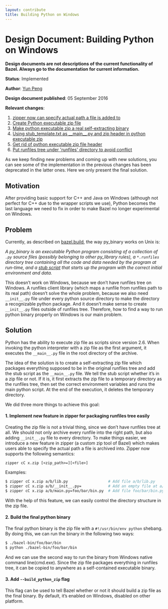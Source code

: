 ```yaml
---
layout: contribute
title: Building Python on Windows
---
```


# Design Document: Building Python on Windows

**Design documents are not descriptions of the current functionality of Bazel.
Always go to the documentation for current information.**


**Status**: Implemented

**Author**: [Yun Peng](mailto:pcloudy@google.com)

**Design document published**: 05 September 2016

**Relevant changes**:

1. [zipper now can specify actual path a file is added to](https://bazel-review.googlesource.com/4243)
2. [Create Python executable zip file](https://bazel-review.googlesource.com/4244)
3. [Make python executable zip a real self-extracting binary](https://bazel-review.googlesource.com/4263)
4. [Using stub\_template.txt as \_\_main\_\_.py and zip header in python executable zip](https://bazel-review.googlesource.com/5310)
5. [Get rid of python executable zip file header](https://bazel-review.googlesource.com/5350)
6. [Put runfiles tree under 'runfiles' directory to avoid conflict](https://bazel-review.googlesource.com/5351)

As we keep finding new problems and coming up with new solutions, you
can see some of the implementation in the previous changes has been
deprecated in the latter ones. Here we only present the final solution.

## Motivation

After providing basic support for C++ and Java on Windows (although not
perfect for C++ due to the wrapper scripts we use), Python becomes the
last language we need to fix in order to make Bazel no longer
experimental on Windows.

## Problem

Currently, as described on [bazel.build](/docs/be/python.html#py_binary),
the way py\_binary works on Unix is:

_A py\_binary is an executable Python program consisting of a collection
of `.py` source files (possibly belonging to other py\_library rules),
a `*.runfiles` directory tree containing all the code and data needed by
the program at run-time, and a [stub script](https://github.com/bazelbuild/bazel/blob/master/src/main/java/com/google/devtools/build/lib/bazel/rules/python/stub_template.txt)
that starts up the program with the correct initial environment and data._

This doesn’t work on Windows, because we don’t have runfiles tree on Windows.
A runfiles client library (which maps a runfile from runfiles path to
its real path) doesn’t solve the whole problem, because we also need
`__init__.py` file under every python source directory to make the
directory a recognizable python package. And it doesn’t make sense to
create `__init__.py` files outside of runfiles tree. Therefore, how to
find a way to run python binary properly on Windows is our main problem.

## Solution

Python has the ability to execute zip file as scripts since version 2.6.
When invoking the python interpreter with a zip file as the first argument,
it executes the `__main__.py` file in the root directory of the archive.

The idea of the solution is to create a self-extracting zip file which
packages everything supposed to be in the original runfiles tree and add
the stub script as the `__main__.py` file. We tell the stub script whether
it’s in a zip file or not. If it is, it first extracts the zip file to a
temporary directory as the runfiles tree, then set the correct environment
variables and runs the main python script. At the end of the execution,
it deletes the temporary directory.

We did three more things to achieve this goal:

#### 1. Implement new feature in zipper for packaging runfiles tree easily

Creating the zip file is not a trivial thing, since we don’t have runfiles
tree at all. We should not only archive every runfile into the right path,
but also adding `__init__.py` file to every directory. To make things
easier, we introduce a new feature in zipper (a custom zip tool of Bazel)
which makes users able to specify the actual path a file is archived into.
Zipper now supports the following semantics:

`zipper cC x.zip [<zip_path>=][<file>]`

Examples:

```bash
$ zipper cC x.zip a/b/lib.py                  # Add file a/b/lib.py
$ zipper cC x.zip a/b/__init__.py=            # Add an empty file at a/b/__init__.py
$ zipper cC x.zip a/b/main.py=foo/bar/bin.py  # Add file foo/bar/bin.py as a/b/main.py
```

With the help of this feature, we can easily control the directory
structure in the zip file.

#### 2. Build the final python binary

The final python binary is the zip file with a `#!/usr/bin/env python`
shebang. By doing this, we can run the binary in the following two ways:

```bash
$ ./bazel-bin/foo/bar/bin
$ python ./bazel-bin/foo/bar/bin
```

And we can use the second way to run the binary from Windows native
command line(cmd.exe). Since the zip file packages everything in runfiles
tree, it can be copied to anywhere as a self-contained executable binary.

#### 3. Add `--build_python_zip` flag

This flag can be used to tell Bazel whether or not it should build a zip file
as the final binary. By default, it’s enabled on Windows,
disabled on other platform.
